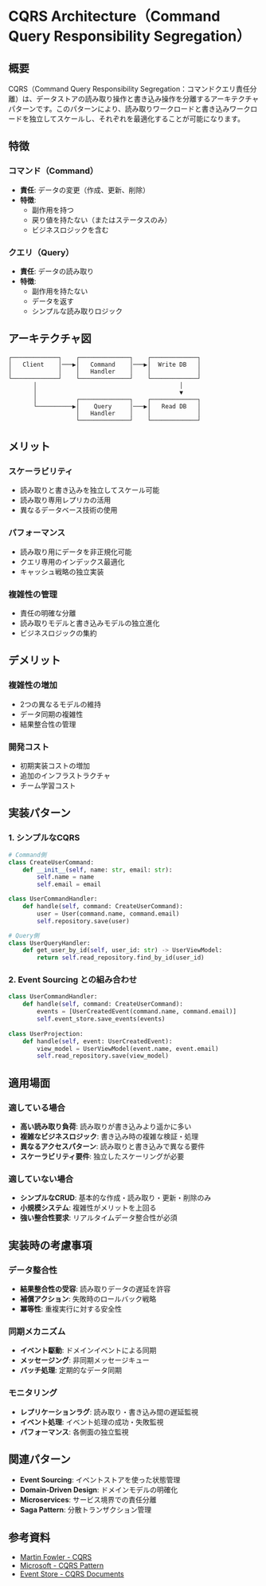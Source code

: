 # CQRS Architecture（Command Query Responsibility Segregation）

## 概要
CQRS（Command Query Responsibility Segregation：コマンドクエリ責任分離）は、データストアの読み取り操作と書き込み操作を分離するアーキテクチャパターンです。このパターンにより、読み取りワークロードと書き込みワークロードを独立してスケールし、それぞれを最適化することが可能になります。

## 特徴

### コマンド（Command）
- **責任**: データの変更（作成、更新、削除）
- **特徴**: 
  - 副作用を持つ
  - 戻り値を持たない（またはステータスのみ）
  - ビジネスロジックを含む

### クエリ（Query）
- **責任**: データの読み取り
- **特徴**:
  - 副作用を持たない
  - データを返す
  - シンプルな読み取りロジック

## アーキテクチャ図

```
┌─────────────┐    ┌──────────────┐    ┌─────────────┐
│   Client    │───▶│   Command    │───▶│  Write DB   │
│             │    │   Handler    │    │             │
└─────────────┘    └──────────────┘    └─────────────┘
       │                                        │
       │                                        ▼
       │           ┌──────────────┐    ┌─────────────┐
       └──────────▶│    Query     │───▶│   Read DB   │
                   │   Handler    │    │             │
                   └──────────────┘    └─────────────┘
```

## メリット

### スケーラビリティ
- 読み取りと書き込みを独立してスケール可能
- 読み取り専用レプリカの活用
- 異なるデータベース技術の使用

### パフォーマンス
- 読み取り用にデータを非正規化可能
- クエリ専用のインデックス最適化
- キャッシュ戦略の独立実装

### 複雑性の管理
- 責任の明確な分離
- 読み取りモデルと書き込みモデルの独立進化
- ビジネスロジックの集約

## デメリット

### 複雑性の増加
- 2つの異なるモデルの維持
- データ同期の複雑性
- 結果整合性の管理

### 開発コスト
- 初期実装コストの増加
- 追加のインフラストラクチャ
- チーム学習コスト

## 実装パターン

### 1. シンプルなCQRS
```python
# Command側
class CreateUserCommand:
    def __init__(self, name: str, email: str):
        self.name = name
        self.email = email

class UserCommandHandler:
    def handle(self, command: CreateUserCommand):
        user = User(command.name, command.email)
        self.repository.save(user)

# Query側
class UserQueryHandler:
    def get_user_by_id(self, user_id: str) -> UserViewModel:
        return self.read_repository.find_by_id(user_id)
```

### 2. Event Sourcing との組み合わせ
```python
class UserCommandHandler:
    def handle(self, command: CreateUserCommand):
        events = [UserCreatedEvent(command.name, command.email)]
        self.event_store.save_events(events)
        
class UserProjection:
    def handle(self, event: UserCreatedEvent):
        view_model = UserViewModel(event.name, event.email)
        self.read_repository.save(view_model)
```

## 適用場面

### 適している場合
- **高い読み取り負荷**: 読み取りが書き込みより遥かに多い
- **複雑なビジネスロジック**: 書き込み時の複雑な検証・処理
- **異なるアクセスパターン**: 読み取りと書き込みで異なる要件
- **スケーラビリティ要件**: 独立したスケーリングが必要

### 適していない場合
- **シンプルなCRUD**: 基本的な作成・読み取り・更新・削除のみ
- **小規模システム**: 複雑性がメリットを上回る
- **強い整合性要求**: リアルタイムデータ整合性が必須

## 実装時の考慮事項

### データ整合性
- **結果整合性の受容**: 読み取りデータの遅延を許容
- **補償アクション**: 失敗時のロールバック戦略
- **冪等性**: 重複実行に対する安全性

### 同期メカニズム
- **イベント駆動**: ドメインイベントによる同期
- **メッセージング**: 非同期メッセージキュー
- **バッチ処理**: 定期的なデータ同期

### モニタリング
- **レプリケーションラグ**: 読み取り・書き込み間の遅延監視
- **イベント処理**: イベント処理の成功・失敗監視
- **パフォーマンス**: 各側面の独立監視

## 関連パターン
- **Event Sourcing**: イベントストアを使った状態管理
- **Domain-Driven Design**: ドメインモデルの明確化
- **Microservices**: サービス境界での責任分離
- **Saga Pattern**: 分散トランザクション管理

## 参考資料
- [Martin Fowler - CQRS](https://martinfowler.com/bliki/CQRS.html)
- [Microsoft - CQRS Pattern](https://docs.microsoft.com/en-us/azure/architecture/patterns/cqrs)
- [Event Store - CQRS Documents](https://eventstore.com/docs/event-sourcing-basics/cqrs)
